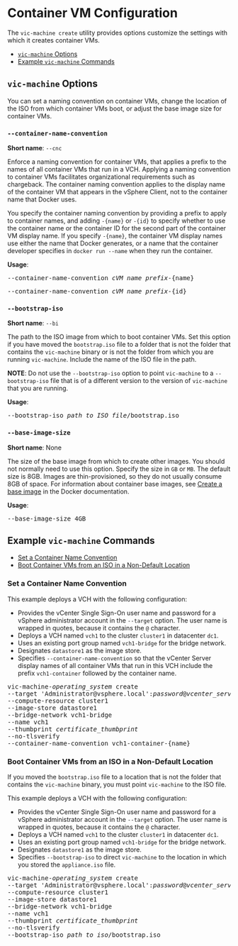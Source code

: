 # Container VM Configuration #

The `vic-machine create` utility provides options customize the settings with which it creates container VMs.

- [`vic-machine` Options](#options)
- [Example `vic-machine` Commands](#examples)

## `vic-machine` Options <a id="options"></a>

You can set a naming convention on container VMs, change the location of the ISO from which container VMs boot, or adjust the base image size for container VMs.

### `--container-name-convention` <a id="container-name-convention"></a>

**Short name**: `--cnc`

Enforce a naming convention for container VMs, that applies a prefix to the names of all container VMs that run in a VCH. Applying a naming convention to container VMs facilitates organizational requirements such as chargeback. The container naming convention applies to the display name of the container VM that appears in the vSphere Client, not to the container name that Docker uses.

You specify the container naming convention by providing a prefix to apply to container names, and adding `-{name}` or `-{id}` to specify whether to use the container name or the container ID for the second part of the container VM display name. If you specify `-{name}`, the container VM display names use either the name that Docker generates, or a name that the container developer specifies in `docker run --name` when they run the container.

**Usage**:

<pre>--container-name-convention <i>cVM_name_prefix</i>-{name}</pre>
<pre>--container-name-convention <i>cVM_name_prefix</i>-{id}</pre>

### `--bootstrap-iso` ###

**Short name**: `--bi`

The path to the ISO image from which to boot container VMs. Set this option if you have moved the `bootstrap.iso` file to a folder that is not the folder that contains the `vic-machine` binary or is not the folder from which you are running `vic-machine`. Include the name of the ISO file in the path.

**NOTE**: Do not use the `--bootstrap-iso` option to point `vic-machine` to a `--bootstrap-iso` file that is of a different version to the version of `vic-machine` that you are running.

**Usage**:

<pre>--bootstrap-iso <i>path_to_ISO_file</i>/bootstrap.iso</pre>

### `--base-image-size` ###

**Short name**: None

The size of the base image from which to create other images. You should not normally need to use this option. Specify the size in `GB` or `MB`. The default size is 8GB. Images are thin-provisioned, so they do not usually consume 8GB of space. For information about container base images, see [Create a base image](https://docs.docker.com/engine/userguide/eng-image/baseimages/) in the Docker documentation. 

**Usage**:

<pre>--base-image-size 4GB</pre>

## Example `vic-machine` Commands <a id="examples"></a>

- [Set a Container Name Convention](#convention)
- [Boot Container VMs from an ISO in a Non-Default Location](#bootstrap-iso)

### Set a Container Name Convention <a id="convention"></a>

This example deploys a VCH with the following configuration:

- Provides the vCenter Single Sign-On user name and password for a vSphere administrator account in the `--target` option. The user name is wrapped in quotes, because it contains the `@` character.
- Deploys a VCH named `vch1` to the cluster `cluster1` in datacenter `dc1`. 
- Uses an existing port group named `vch1-bridge` for the bridge network. 
- Designates `datastore1` as the image store. 
- Specifies `--container-name-convention` so that the vCenter Server  display names of all container VMs that run in this VCH include the prefix `vch1-container` followed by the container name.

<pre>vic-machine-<i>operating_system</i> create
--target 'Administrator@vsphere.local':<i>password</i>@<i>vcenter_server_address</i>/dc1
--compute-resource cluster1
--image-store datastore1
--bridge-network vch1-bridge
--name vch1
--thumbprint <i>certificate_thumbprint</i>
--no-tlsverify
--container-name-convention vch1-container-{name}
</pre>

### Boot Container VMs from an ISO in a Non-Default Location <a id="bootstrap-iso"></a>

If you moved the `bootstrap.iso` file to a location that is not the folder that contains the `vic-machine` binary, you must point `vic-machine` to the ISO file.

This example deploys a VCH with the following configuration:

- Provides the vCenter Single Sign-On user name and password for a vSphere administrator account in the `--target` option. The user name is wrapped in quotes, because it contains the `@` character.
- Deploys a VCH named `vch1` to the cluster `cluster1` in datacenter `dc1`. 
- Uses an existing port group named `vch1-bridge` for the bridge network. 
- Designates `datastore1` as the image store. 
- Specifies `--bootstrap-iso` to direct `vic-machine` to the location in which you stored the `appliance.iso` file.

<pre>vic-machine-<i>operating_system</i> create
--target 'Administrator@vsphere.local':<i>password</i>@<i>vcenter_server_address</i>/dc1
--compute-resource cluster1
--image-store datastore1
--bridge-network vch1-bridge
--name vch1
--thumbprint <i>certificate_thumbprint</i>
--no-tlsverify
--bootstrap-iso <i>path_to_iso</i>/bootstrap.iso
</pre>